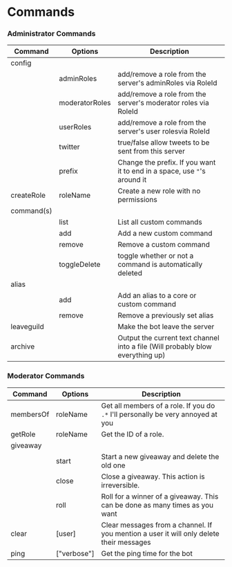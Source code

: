 # Commands

### Administrator Commands
| Command    | Options        | Description                                                              |
|------------|----------------|--------------------------------------------------------------------------|
| config     |                |                                                                          |
|            | adminRoles     | add/remove a role from the server's adminRoles via RoleId                |
|            | moderatorRoles | add/remove a role from the server's moderator roles via RoleId           |
|            | userRoles      | add/remove a role from the server's user rolesvia RoleId                 |
|            | twitter        | true/false allow tweets to be sent from this server                      |
|            | prefix         | Change the prefix. If you want it to end in a space, use `"`'s around it |
| createRole | roleName       | Create a new role with no permissions                                    |
| command(s) |                |                                                                          |
|            | list           | List all custom commands                                                 |
|            | add            | Add a new custom command                                                 |
|            | remove         | Remove a custom command                                                  |
|            | toggleDelete   | toggle whether or not a command is automatically deleted                 |
| alias      |                          |                                                                                |
|            | add <command>  <alias>   | Add an alias to a core or custom command                                       |
|            | remove <command> <alias> | Remove a previously set alias                                                  |
| leaveguild |                          | Make the bot leave the server                                                  |
| archive    |                          | Output the current text channel into a file (Will probably blow everything up) |

 ### Moderator Commands
  
| Command    | Options        | Description                                                              |
|-----------|----------------|-------------------------------------------------------------------------------------------------|
| membersOf | roleName       | Get all members of a role. If you do `.*` I'll personally be very annoyed at you                |
| getRole   | roleName       | Get the ID of a role.                                                                           |
| giveaway  |                |                                                                                                 |
|           | start          | Start a new giveaway and delete the old one                                                     |
|           | close          | Close a giveaway. This action is irreversible.                                                  |
|           | roll           | Roll for a winner of a giveaway. This can be done as many times as you want                     |
| clear     | <count> [user] | Clear <count> messages from a channel. If you mention a user it will only delete their messages |
| ping      | ["verbose"]    | Get the ping time for the bot                                                                   |
